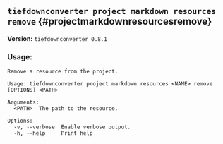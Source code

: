## `tiefdownconverter project markdown resources remove` {#projectmarkdownresourcesremove}

**Version:** `tiefdownconverter 0.8.1`

### Usage:
```
Remove a resource from the project.

Usage: tiefdownconverter project markdown resources <NAME> remove [OPTIONS] <PATH>

Arguments:
  <PATH>  The path to the resource.

Options:
  -v, --verbose  Enable verbose output.
  -h, --help     Print help
```

